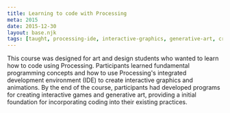 ```yaml
---
title: Learning to code with Processing
meta: 2015
date: 2015-12-30
layout: base.njk
tags: [taught, processing-ide, interactive-graphics, generative-art, creative-coding, programming-for-artists, interactive-games, digital-animation, coding-basics, art-and-design, visual-programming, programming-concepts, code-based-art, graphic-design, animation-creation, interactive-design, generative-design, creative-technology, computational-art, design-tools, game-design, visual-creativity, design-students, digital-art, coding-foundations, artistic-programming, visual-interactivity, creative-applications, new-media-art, art-technology, coding-education]
--- 
```


This course was designed for art and design students who wanted to learn how to code using Processing. Participants learned fundamental programming concepts and how to use Processing's integrated development environment (IDE) to create interactive graphics and animations. By the end of the course, participants had developed programs for creating interactive games and generative art, providing a initial foundation for incorporating coding into their existing practices.